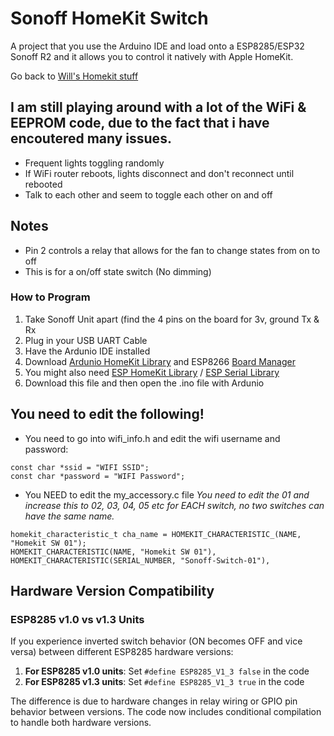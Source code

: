 # Sonoff HomeKit Switch

A project that you use the Arduino IDE and load onto a ESP8285/ESP32 Sonoff R2 and it allows you to control it natively with Apple HomeKit.

Go back to [Will's Homekit stuff](https://github.com/Frostist/Wills-Homekit-Stuff)

## I am still playing around with a lot of the WiFi & EEPROM code, due to the fact that i have encoutered many issues.
- Frequent lights toggling randomly
- If WiFi router reboots, lights disconnect and don't reconnect until rebooted
- Talk to each other and seem to toggle each other on and off

## Notes
- Pin 2 controls a relay that allows for the fan to change states from on to off
- This is for a on/off state switch (No dimming)

### How to Program
1. Take Sonoff Unit apart (find the 4 pins on the board for 3v, ground Tx & Rx
2. Plug in your USB UART Cable
3. Have the Ardunio IDE installed
4. Download [Ardunio HomeKit Library](https://github.com/Mixiaoxiao/Arduino-HomeKit-ESP8266/) and ESP8266 [Board Manager](https://arduino-esp8266.readthedocs.io/en/3.1.2/installing.html)
5. You might also need [ESP HomeKit Library](https://github.com/maximkulkin/esp-homekit) / [ESP Serial Library](https://github.com/plerup/espsoftwareserial/)
6. Download this file and then open the .ino file with Ardunio

## You need to edit the following!
- You need to go into wifi_info.h and edit the wifi username and password:
```
const char *ssid = "WIFI SSID";
const char *password = "WIFI Password";
```
- You NEED to edit the my_accessory.c file
*You need to edit the 01 and increase this to 02, 03, 04, 05 etc for EACH switch, no two switches can have the same name.*
```
homekit_characteristic_t cha_name = HOMEKIT_CHARACTERISTIC_(NAME, "Homekit SW 01");
HOMEKIT_CHARACTERISTIC(NAME, "Homekit SW 01"),
HOMEKIT_CHARACTERISTIC(SERIAL_NUMBER, "Sonoff-Switch-01"),
```

## Hardware Version Compatibility

### ESP8285 v1.0 vs v1.3 Units
If you experience inverted switch behavior (ON becomes OFF and vice versa) between different ESP8285 hardware versions:

1. **For ESP8285 v1.0 units**: Set `#define ESP8285_V1_3 false` in the code
2. **For ESP8285 v1.3 units**: Set `#define ESP8285_V1_3 true` in the code

The difference is due to hardware changes in relay wiring or GPIO pin behavior between versions. The code now includes conditional compilation to handle both hardware versions.
